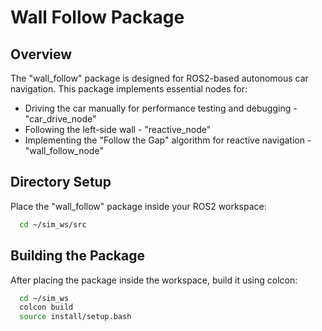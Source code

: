 # Wall Follow Package

## Overview
The "wall_follow" package is designed for ROS2-based autonomous car navigation. This package implements essential nodes for:
- Driving the car manually for performance testing and debugging - "car_drive_node"
- Following the left-side wall - "reactive_node"
- Implementing the "Follow the Gap" algorithm for reactive navigation - "wall_follow_node"

## Directory Setup
Place the "wall_follow" package inside your ROS2 workspace:
```bash
  cd ~/sim_ws/src
```

## Building the Package
After placing the package inside the workspace, build it using colcon:
```bash
  cd ~/sim_ws
  colcon build
  source install/setup.bash
```


